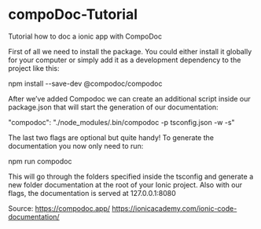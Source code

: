 # compoDoc-Tutorial
Tutorial how to doc a ionic app with CompoDoc

First of all we need to install the package. You could either install it globally for your computer or simply add it as a development dependency to the project like this:

npm install --save-dev @compodoc/compodoc

After we’ve added Compodoc we can create an additional script inside our package.json that will start the generation of our documentation:

"compodoc": "./node_modules/.bin/compodoc -p tsconfig.json -w -s"

The last two flags are optional but quite handy! To generate the documentation you now only need to run:

npm run compodoc

This will go through the folders specified inside the tsconfig and generate a new folder documentation at the root of your Ionic project. Also with our flags, the documentation is served at 127.0.0.1:8080

Source:
https://compodoc.app/
https://ionicacademy.com/ionic-code-documentation/
